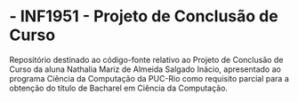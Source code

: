 # - INF1951 - Projeto de Conclusão de Curso

Repositório destinado ao código-fonte relativo ao Projeto de Conclusão de Curso da aluna Nathalia Mariz de Almeida Salgado Inácio, apresentado ao programa Ciência da Computação da PUC-Rio como requisito parcial para a obtenção do título de Bacharel em Ciência da Computação. 
